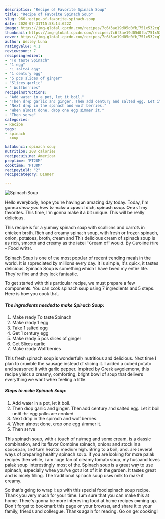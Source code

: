 ```yaml
---
description: "Recipe of Favorite Spinach Soup"
title: "Recipe of Favorite Spinach Soup"
slug: 966-recipe-of-favorite-spinach-soup
date: 2020-07-31T15:58:14.622Z
image: https://img-global.cpcdn.com/recipes/7c6f3ae19d05d0fb/751x532cq70/spinach-soup-recipe-main-photo.jpg
thumbnail: https://img-global.cpcdn.com/recipes/7c6f3ae19d05d0fb/751x532cq70/spinach-soup-recipe-main-photo.jpg
cover: https://img-global.cpcdn.com/recipes/7c6f3ae19d05d0fb/751x532cq70/spinach-soup-recipe-main-photo.jpg
author: Wesley Luna
ratingvalue: 4.1
reviewcount: 7
recipeingredient:
- "To taste Spinach"
- "1 egg"
- "1 salted egg"
- "1 century egg"
- "5 pcs slices of ginger"
- "Slices garlic"
- " Wolfberries"
recipeinstructions:
- "Add water in a pot, let it boil."
- "Then drop garlic and ginger. Then add century and salted egg. Let it boil until the egg yolks are cooked."
- "Next drop in the spinach and wolf berries."
- "When almost done, drop one egg simmer it."
- "Then serve"
categories:
- Recipe
tags:
- spinach
- soup

katakunci: spinach soup 
nutrition: 208 calories
recipecuisine: American
preptime: "PT28M"
cooktime: "PT38M"
recipeyield: "2"
recipecategory: Dinner

---
```



![Spinach Soup](https://img-global.cpcdn.com/recipes/7c6f3ae19d05d0fb/751x532cq70/spinach-soup-recipe-main-photo.jpg)

Hello everybody, hope you're having an amazing day today. Today, I'm gonna show you how to make a special dish, spinach soup. One of my favorites. This time, I'm gonna make it a bit unique. This will be really delicious.

This recipe is for a yummy spinach soup with scallions and carrots in chicken broth. Rich and creamy spinach soup, with fresh or frozen spinach, onion, potatoes, broth, cream and This delicious cream of spinach soup is as rich, smooth and creamy as the label &#34;Cream of&#34; would. By Caroline Hire - Food writer.

Spinach Soup is one of the most popular of recent trending meals in the world. It is appreciated by millions every day. It is simple, it's quick, it tastes delicious. Spinach Soup is something which I have loved my entire life. They're fine and they look fantastic.


To get started with this particular recipe, we must prepare a few components. You can cook spinach soup using 7 ingredients and 5 steps. Here is how you cook that.

<!--inarticleads1-->

##### The ingredients needed to make Spinach Soup:

1. Make ready To taste Spinach
1. Make ready 1 egg
1. Take 1 salted egg
1. Get 1 century egg
1. Make ready 5 pcs slices of ginger
1. Get Slices garlic
1. Make ready  Wolfberries


This fresh spinach soup is wonderfully nutritious and delicious. Next time I plan to crumble the sausage instead of slicing it. I added a cubed potato and seasoned it with garlic pepper. Inspired by Greek avgolemono, this recipe yields a creamy, comforting, bright bowl of soup that delivers everything we want when feeling a little. 

<!--inarticleads2-->

##### Steps to make Spinach Soup:

1. Add water in a pot, let it boil.
1. Then drop garlic and ginger. Then add century and salted egg. Let it boil until the egg yolks are cooked.
1. Next drop in the spinach and wolf berries.
1. When almost done, drop one egg simmer it.
1. Then serve


This spinach soup, with a touch of nutmeg and some cream, is a classic combination, and its flavor Combine spinach, onions and stock in a saucepan, and turn heat to medium high. Bring to a boil, and. are several ways of preparing healthy spinach soup. if you are looking for more palak recipes then while, i am huge fan of creamy tomato soup, my husband loves palak soup. interestingly, most of the. Spinach soup is a great way to use spinach, especially when you&#39;ve got a lot of it in the garden. It tastes great and is nicely filling. The traditional spinach soup uses milk to make it creamy. 

So that's going to wrap it up with this special food spinach soup recipe. Thank you very much for your time. I am sure that you can make this at home. There's gonna be more interesting food at home recipes coming up. Don't forget to bookmark this page on your browser, and share it to your family, friends and colleague. Thanks again for reading. Go on get cooking!
